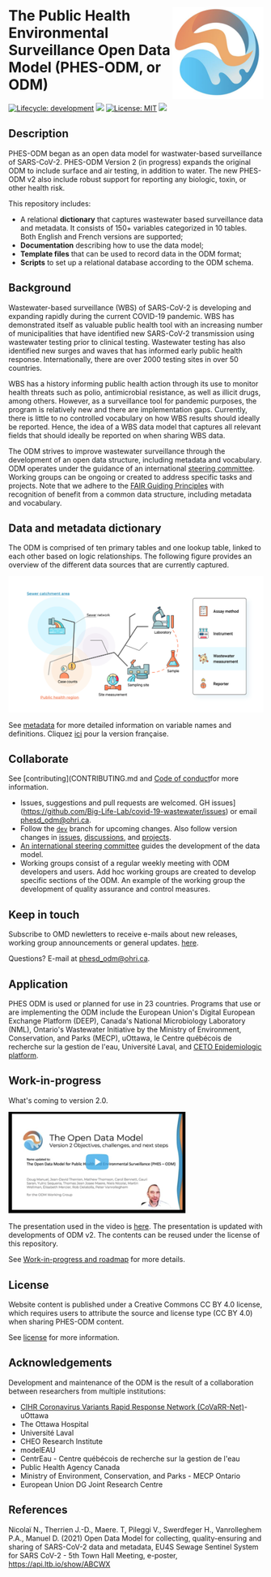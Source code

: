 # <img src="img/ODM-logo.png" align="right" alt="" width="180"/> The Public Health Environmental Surveillance Open Data Model (PHES-ODM, or ODM)

<!-- badges: start -->

[![Lifecycle:
development](https://img.shields.io/badge/lifecycle-stable-green.svg)](https://lifecycle.r-lib.org/articles/stages.html#stable-1)
![](https://img.shields.io/github/v/release/big-life-lab/covid-19-wastewater?color=green&label=GitHub)
[![License: MIT](https://img.shields.io/badge/License-CC%20BY%204.0-yellow.svg)](https://creativecommons.org/licenses/by/4.0/)
[![](https://img.shields.io/badge/doi-10.17605/OSF.IO/49Z2B-yellowgreen.svg)](https://osf.io/49z2b/)

<!-- badges: end -->

## Description

PHES-ODM began as an open data model for wastwater-based surveillance of SARS-CoV-2. PHES-ODM Version 2 (in progress) expands the original ODM to include surface and air testing, in addition to water. The new PHES-ODM v2 also include robust support for reporting any biologic, toxin, or other health risk.

This repository includes:

- A relational **dictionary** that captures wastewater based surveillance data and metadata. It consists of 150+ variables categorized in 10 tables. Both English and French versions are supported;
- **Documentation** describing how to use the data model;
- **Template files** that can be used to record data in the ODM format;
- **Scripts** to set up a relational database according to the ODM schema.

## Background

Wastewater-based surveillance (WBS) of SARS-CoV-2 is developing and expanding rapidly during the current COVID-19 pandemic. WBS has demonstrated itself as valuable public health tool with an increasing number of municipalities that have identified new SARS-CoV-2 transmission using wastewater testing prior to clinical testing. Wastewater testing has also identified new surges and waves that has informed early public health response. Internationally, there are over 2000 testing sites in over 50 countries.

WBS has a history informing public health action through its use to monitor health threats such as polio, antimicrobial resistance, as well as illicit drugs, among others. However, as a surveillance tool for pandemic purposes, the program is relatively new and there are implementation gaps. Currently, there is little to no controlled vocabulary on how WBS results should ideally be reported. Hence, the idea of a WBS data model that captures all relevant fields that should ideally be reported on when sharing WBS data.

The ODM strives to improve wastewater surveillance through the development of an open data structure, including metadata and vocabulary. ODM operates under the guidance of an international [steering committee](https://github.com/Big-Life-Lab/covid-19-wastewater/wiki). Working groups can be ongoing or created to address specific tasks and projects. Note that we adhere to the [FAIR Guiding Principles](https://www.go-fair.org/fair-principles/) with recognition of benefit from a common data structure, including metadata and vocabulary.

## Data and metadata dictionary

The ODM is comprised of ten primary tables and one lookup table, linked to each other based on logic relationships. The following figure provides an overview of the different data sources that are currently captured.

![Schematic representation of the ODM](img/wastewater-map.png)

See [metadata](metadata_en.md) for more detailed information on variable names and definitions. Cliquez [ici](metadata_fr.md) pour la version française.

## Collaborate

See [contributing](CONTRIBUTING.md and [Code of conduct](CODE_OF_CONDUCT.md)for more information.

- Issues, suggestions and pull requests are welcomed. GH issues](https://github.com/Big-Life-Lab/covid-19-wastewater/issues) or email [phesd_odm@ohri.ca](mailto::phes_odm@ohri.caa).
- Follow the [`dev`](https://github.com/Big-Life-Lab/covid-19-wastewater/tree/dev) branch for upcoming changes. Also follow version changes in [issues](https://github.com/Big-Life-Lab/covid-19-wastewater/issues), [discussions](https://github.com/Big-Life-Lab/covid-19-wastewater/discussions), and [projects](%3Chttps://github.com/Big-Life-Lab/covid-19-wastewater/projects).
- [An international steering committee](https://github.com/Big-Life-Lab/PHES-ODM/wiki/Steering-Group-Members) guides the development of the data model.
- Working groups consist of a regular weekly meeting with ODM developers and users. Add hoc working groups are created to develop specific sections of the ODM. An example of the working group the development of quality assurance and control measures.

## Keep in touch

Subscribe to OMD newletters to receive e-mails about new releases, working group announcements or general updates. [here](https://us20.list-manage.com/survey?u=dd9d7217c4c3932d1ee9ffcfe&id=917b821107&attribution=false).

Questions? E-mail at [phesd_odm@ohri.ca](mailto::phesd_odm@ohri.ca).

## Application

PHES ODM is used or planned for use in 23 countries. Programs that use or are implementing the ODM include the European Union's Digital European Exchange Platform (DEEP), Canada's National Microbiology Laboratory (NML), Ontario's Wastewater Initiative by the Ministry of Environment, Conservation, and Parks (MECP), uOttawa, le Centre québécois de recherche sur la gestion de l'eau, Université Laval, and [CETO Epidemiologic platform](https://ceto.ca).

## Work-in-progress

What's coming to version 2.0.

<a href= "https://vimeo.com/649254159" title="Link Title"><img src="img/ODM-V2-video.png" alt="What's coming to version 2.0" width="350"/></a>

The presentation used in the video is [here](https://docs.google.com/presentation/d/14KeMhXHidG1q_zVpce6tkj89LR1H5d4b/edit?usp=sharing&ouid=103619232413193034528&rtpof=true&sd=true). The presentation is updated with developments of ODM v2. The contents can be reused under the license of this repository. 

See [Work-in-progress and roadmap](roadmap.md) for more details.

## License

Website content is published under a Creative Commons CC BY 4.0 license, which requires users to attribute the source and license type (CC BY 4.0) when sharing PHES-ODM content.

See [license](LICENSE) for more information.

## Acknowledgements

Development and maintenance of the ODM is the result of a collaboration between researchers from multiple institutions:

- [CIHR Coronavirus Variants Rapid Response Network (CoVaRR-Net)](https://covarrnet.ca)- uOttawa
- The Ottawa Hospital
- Université Laval
- CHEO Research Institute
- modelEAU
- CentrEau - Centre québécois de recherche sur la gestion de l'eau
- Public Health Agency Canada
- Ministry of Environment, Conservation, and Parks - MECP Ontario
- European Union DG Joint Research Centre

## References

Nicolaï N., Therrien J.-D., Maere. T, Pileggi V., Swerdfeger H., Vanrolleghem P.A., Manuel D. (2021) Open Data Model for collecting, quality-ensuring and sharing of SARS-CoV-2 data and metadata, EU4S Sewage Sentinel System for SARS CoV-2 - 5th Town Hall Meeting, e-poster, https://api.ltb.io/show/ABCWX
